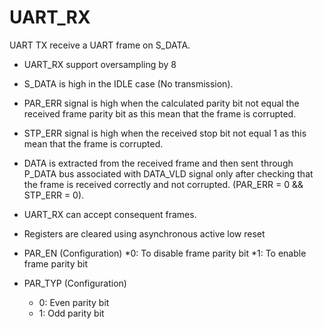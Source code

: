 # UART_RX
 UART TX receive a UART frame on S_DATA.
* UART_RX support oversampling by 8
* S_DATA is high in the IDLE case (No transmission).
* PAR_ERR signal is high when the calculated parity bit not equal 
the received frame parity bit as this mean that the frame is 
corrupted.
* STP_ERR signal is high when the received stop bit not equal 1 as 
this mean that the frame is corrupted.
* DATA is extracted from the received frame and then sent 
through P_DATA bus associated with DATA_VLD signal only after 
checking that the frame is received correctly and not corrupted.
(PAR_ERR = 0 && STP_ERR = 0).
* UART_RX can accept consequent frames.
* Registers are cleared using asynchronous active low reset

* PAR_EN (Configuration)
  *0: To disable frame parity bit 
  *1: To enable frame parity bit

* PAR_TYP (Configuration)
  * 0: Even parity bit 
  * 1: Odd parity bit
